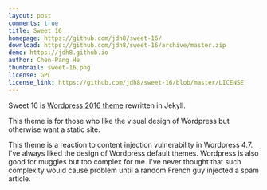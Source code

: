 ```yaml
---
layout: post
comments: true
title: Sweet 16
homepage: https://github.com/jdh8/sweet-16/
download: https://github.com/jdh8/sweet-16/archive/master.zip
demo: https://jdh8.github.io
author: Chen-Pang He
thumbnail: sweet-16.png
license: GPL
license_link: https://github.com/jdh8/sweet-16/blob/master/LICENSE
---
```


Sweet 16 is [Wordpress 2016 theme][2016] rewritten in Jekyll.

This theme is for those who like the visual design of Wordpress but otherwise want a static site.

This theme is a reaction to content injection vulnerability in Wordpress 4.7.
I've always liked the design of Wordpress default themes.  Wordpress is also good for muggles but too complex for me. I've never thought that such complexity would cause problem until a random French guy injected a spam article.

[2016]: https://wordpress.org/themes/twentysixteen/
